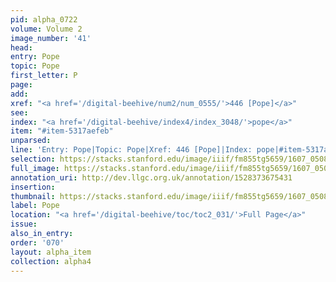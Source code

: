 ```yaml
---
pid: alpha_0722
volume: Volume 2
image_number: '41'
head:
entry: Pope
topic: Pope
first_letter: P
page:
add:
xref: "<a href='/digital-beehive/num2/num_0555/'>446 [Pope]</a>"
see:
index: "<a href='/digital-beehive/index4/index_3048/'>pope</a>"
item: "#item-5317aefeb"
unparsed:
line: 'Entry: Pope|Topic: Pope|Xref: 446 [Pope]|Index: pope|#item-5317aefeb'
selection: https://stacks.stanford.edu/image/iiif/fm855tg5659/1607_0508/321,2536,3035,457/full/0/default.jpg
full_image: https://stacks.stanford.edu/image/iiif/fm855tg5659/1607_0508/full/full/0/default.jpg
annotation_uri: http://dev.llgc.org.uk/annotation/1528373675431
insertion:
thumbnail: https://stacks.stanford.edu/image/iiif/fm855tg5659/1607_0508/321,2536,600,180/250,/0/default.jpg
label: Pope
location: "<a href='/digital-beehive/toc/toc2_031/'>Full Page</a>"
issue:
also_in_entry:
order: '070'
layout: alpha_item
collection: alpha4
---
```

